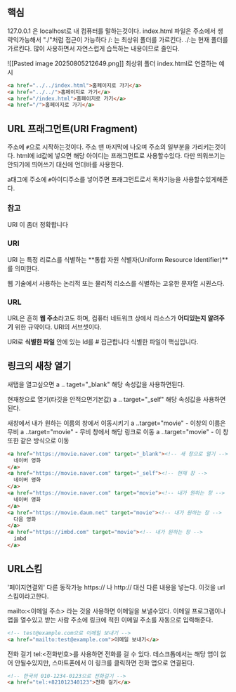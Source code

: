 ## 핵심
127.0.0.1 은 localhost로 내 컴퓨터를 말하는것이다.
index.html 파일은 주소에서 생략익가능해서 "./"처럼 접근이 가능하다
/: 는 최상위 폴더를 가르킨다.
./:는 현재 폴더를 가르킨다.
많이 사용하면서 자연스럽게 습득하는 내용이므로 줄인다.

![[Pasted image 20250805212649.png]]
최상위 폴더 index.html로 연결하는 예시
```HTML
<a href="../../index.html">홈페이지로 가기</a>
<a href="../../">홈페이지로 가기</a>
<a href="/index.html">홈페이지로 가기</a>
<a href="/">홈페이지로 가기</a>

```

## URL 프래그먼트(URI Fragment)
주소에 `#`으로 시작하는것이다. 주소 맨 마지막에 나오며 주소의 일부분을 가리키는것이다.
html에 id값에 넣으면 해당 아이디는 프래그먼트로 사용할수있다.
다만 띄워쓰기는 안되기에 띄어쓰기 대신에 언더바를 사용한다.

a태그에 주소에 `#`아이디주소를 넣어주면 프래그먼트로서 목차기능을 사용할수있게해준다.

### **참고**
URI 이 좀더 정확합니다

### URI
URI 는 특정 리로스를 식별하는 **통합 자원 식별자(Uniform Resource Identifier)**를 의미한다.

웹 기술에서 사용하는 논리적 또는 물리적 리소스를 식별하는 고유한 문자열 시퀀스다.

### URL
URL은 흔히 **웹 주소**라고도 하며, 컴퓨터 네트워크 상에서 리소스가 **어디있는지 알려주기** 위한 규약이다. URI의 서브셋이다.

URI로 **식별한 파일** 안에 있는 Id를 # 접근합니다
식별한 파일이 핵심입니다.

## 링크의 새창 열기
새탭을 열고싶으면
a .. taget="\_blank" 해당 속성값을 사용하면된다.

현재창으로 열기(타깃을 안적으면기본값)
a .. target="\_self" 해당 속성값을 사용하면된다.

새창에서 내가 원하는 이름의 창에서 이동시키기
a ..target="movie" - 이창의 이름은 무비
a ..target="movie" - 무비 창에서 해당 링크로 이동
a ..target="movie" - 이 창또한 같은 방식으로 이동

```HTML
<a href="https://movie.naver.com" target="_blank"><!-- 새 창으로 열기 -->
  네이버 영화 
</a>
<a href="https://movie.naver.com" target="_self"><!-- 현재 창 -->
  네이버 영화
</a>
<a href="https://movie.naver.com" target="movie"><!-- 내가 원하는 창 -->
  네이버 영화
</a>
<a href="https://movie.daum.net" target="movie"><!-- 내가 원하는 창 -->
  다음 영화
</a>
<a href="https://imbd.com" target="movie"><!-- 내가 원하는 창 -->
  imbd
</a>

```

## URL스킴
'페이지연결외' 다른 동작가능 https:// 나 http:// 대신 다른 내용을 넣는다. 이것을 url스킴이라고한다.

mailto:<이메일 주소> 라는 것을 사용하면 이메일을 보낼수있다. 이메일 프로그램이나 앱을 열수있고 받는 사람 주소에 링크에 적힌 이메일 주소를 자동으로 입력해준다.
```HTML
<!-- test@example.com으로 이메일 보내기 -->
<a href="mailto:test@example.com">이메일 보내기</a>
```

전화 걸기 tel:<전화번호>를 사용하면 전화를 걸 수 있다. 데스크톱에서는 해당 앱이 없어 안될수있지만, 스마트폰에서 이 링크를 클릭하면 전화 앱으로 연결된다.
```HTML
<!-- 한국의 010-1234-0123으로 전화걸기 -->
<a href="tel:+821012340123">전화 걸기</a>
```